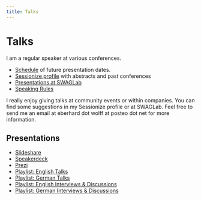 ```yaml
---
title: Talks
---
```


# Talks

I am a regular speaker at various conferences.

* [Schedule](/schedule.html) of future presentation dates.
* [Sessionize profile](https://sessionize.com/EberhardWolff/) with abstracts and past conferences
* [Presentations at SWAGLab](https://swaglab.rocks/talks/)
* [Speaking Rules](speaking-rules.html)

I really enjoy giving talks at community events or within
companies. You can find some suggestions in my Sessionize profile or
at SWAGLab. Feel free to send me an email at eberhard dot wolff at
posteo dot net for more information.

## Presentations

 * [Slideshare](http://www.slideshare.net/ewolff/presentations)
 * [Speakerdeck](https://speakerdeck.com/ewolff)
 * [Prezi](https://prezi.com/user/ewolff/)
 * [Playlist: English Talks](https://www.youtube.com/playlist?list=PLeXlULyOtEndP47qFtSoVevPoZ2D1h55X)
 * [Playlist: German Talks](https://www.youtube.com/playlist?list=PLeXlULyOtEnc90Ix0WwT1YPPnQKeGy4CP)
 * [Playlist: English Interviews & Discussions](https://www.youtube.com/playlist?list=PLeXlULyOtEneFtbnf0bTy5aY7DSJ6PsGq)
 * [Playlist: German Interviews & Discussions](https://www.youtube.com/playlist?list=PLeXlULyOtEnfASazcsQz9iGPkuLdbLdl3)

